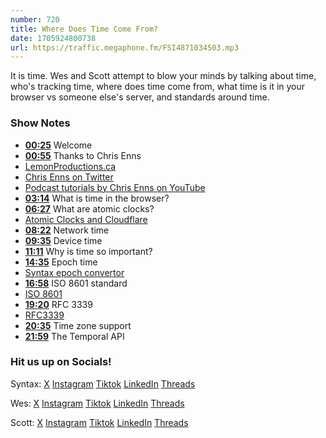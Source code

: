 ```yaml
---
number: 720
title: Where Does Time Come From?
date: 1705924800738
url: https://traffic.megaphone.fm/FSI4871034503.mp3
---
```


It is time. Wes and Scott attempt to blow your minds by talking about time, who's tracking time, where does time come from, what time is it in your browser vs someone else's server, and standards around time.

### Show Notes

* **[00:25](#t=00:25)** Welcome
* **[00:55](#t=00:55)** Thanks to Chris Enns
* [LemonProductions.ca](https://www.lemonproductions.ca/)
* [Chris Enns on Twitter](https://twitter.com/ichris)
* [Podcast tutorials by Chris Enns on YouTube](https://www.youtube.com/@lemonpodcasting)
* **[03:14](#t=03:14)** What is time in the browser?
* **[06:27](#t=06:27)** What are atomic clocks?
* [Atomic Clocks and Cloudflare](https://www.cloudflare.com/learning/ssl/lava-lamp-encryption/)
* **[08:22](#t=08:22)** Network time
* **[09:35](#t=09:35)** Device time
* **[11:11](#t=11:11)** Why is time so important?
* **[14:35](#t=14:35)** Epoch time
* [Syntax epoch convertor](https://epoch.vercel.app)
* **[16:58](#t=16:58)** ISO 8601 standard
* [ISO 8601](https://en.wikipedia.org/wiki/ISO_8601)
* **[19:20](#t=19:20)** RFC 3339
* [RFC3339](https://www.rfc-editor.org/rfc/rfc3339)
* **[20:35](#t=20:35)** Time zone support
* **[21:59](#t=21:59)** The Temporal API

### Hit us up on Socials!

Syntax: [X](https://twitter.com/syntaxfm) [Instagram](https://www.instagram.com/syntax_fm/) [Tiktok](https://www.tiktok.com/@syntaxfm) [LinkedIn](https://www.linkedin.com/company/96077407/admin/feed/posts/) [Threads](https://www.threads.net/@syntax_fm)

Wes: [X](https://twitter.com/wesbos) [Instagram](https://www.instagram.com/wesbos/) [Tiktok](https://www.tiktok.com/@wesbos) [LinkedIn](https://www.linkedin.com/in/wesbos/) [Threads](https://www.threads.net/@wesbos)

Scott: [X](https://twitter.com/stolinski) [Instagram](https://www.instagram.com/stolinski/) [Tiktok](https://www.tiktok.com/@stolinski) [LinkedIn](https://www.linkedin.com/in/stolinski/) [Threads](https://www.threads.net/@stolinski)